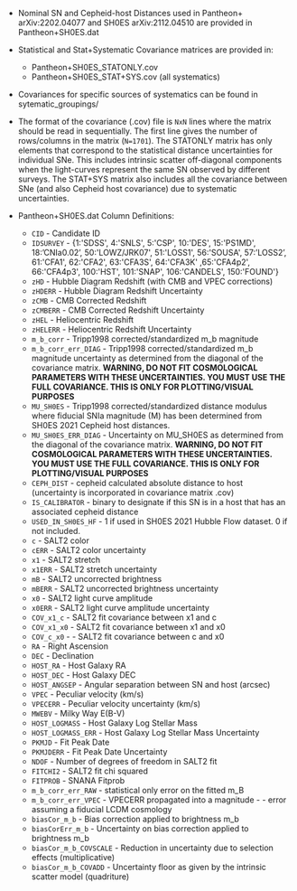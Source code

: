 - Nominal SN and Cepheid-host Distances used in Pantheon+ arXiv:2202.04077 and SH0ES arXiv:2112.04510 are provided in Pantheon+SH0ES.dat

- Statistical and Stat+Systematic Covariance matrices are provided in:
  - Pantheon+SH0ES_STATONLY.cov
  - Pantheon+SH0ES_STAT+SYS.cov (all systematics)

- Covariances for specific sources of systematics can be found in sytematic_groupings/

- The format of the covariance (.cov) file is `NxN` lines where the matrix should be read in sequentially.  The first line gives the number of rows/columns in the matrix (`N=1701`). The STATONLY matrix has only elements that correspond to the statistical distance uncertainties for individual SNe. This includes intrinsic scatter off-diagonal components when the light-curves represent the same SN observed by different surveys. The STAT+SYS matrix also includes all the covariance between SNe (and also Cepheid host covariance) due to systematic uncertainties.

- Pantheon+SH0ES.dat Column Definitions:
  - `CID` - Candidate ID
  - `IDSURVEY` - {1:'SDSS', 4:'SNLS', 5:'CSP', 10:'DES', 15:'PS1MD', 18:’CNIa0.02’, 50:'LOWZ/JRK07', 51:'LOSS1', 56:'SOUSA', 57:’LOSS2’, 61:'CFA1', 62:'CFA2', 63:'CFA3S', 64:'CFA3K' ,65:'CFA4p2', 66:'CFA4p3', 100:'HST', 101:'SNAP', 106:'CANDELS', 150:'FOUND'}
  - `zHD` - Hubble Diagram Redshift (with CMB and VPEC corrections)
  - `zHDERR` - Hubble Diagram Redshift Uncertainty
  - `zCMB` - CMB Corrected Redshift
  - `zCMBERR` - CMB Corrected Redshift Uncertainty 
  - `zHEL` - Heliocentric Redshift
  - `zHELERR` - Heliocentric Redshift Uncertainty
  - `m_b_corr` - Tripp1998 corrected/standardized m_b magnitude
  - `m_b_corr_err_DIAG` - Tripp1998 corrected/standardized m_b magnitude uncertainty as determined from the diagonal of the covariance matrix. **WARNING, DO NOT FIT COSMOLOGICAL PARAMETERS WITH THESE UNCERTAINTIES. YOU MUST USE THE FULL COVARIANCE. THIS IS ONLY FOR PLOTTING/VISUAL PURPOSES**
  - `MU_SH0ES` - Tripp1998 corrected/standardized distance modulus where fiducial SNIa magnitude (M) has been determined from SH0ES 2021 Cepheid host distances.
  - `MU_SH0ES_ERR_DIAG` - Uncertainty on MU_SH0ES as determined from the diagonal of the covariance matrix. **WARNING, DO NOT FIT COSMOLOGICAL PARAMETERS WITH THESE UNCERTAINTIES. YOU MUST USE THE FULL COVARIANCE. THIS IS ONLY FOR PLOTTING/VISUAL PURPOSES**
  - `CEPH_DIST` - cepheid calculated absolute distance to host (uncertainty is incorporated in covariance matrix .cov)
  - `IS_CALIBRATOR` - binary to designate if this SN is in a host that has an associated cepheid distance
  - `USED_IN_SH0ES_HF` - 1 if used in SH0ES 2021 Hubble Flow dataset. 0 if not included.
  - `c` - SALT2 color
  - `cERR` - SALT2 color uncertainty
  - `x1` - SALT2 stretch
  - `x1ERR` - SALT2 stretch uncertainty
  - `mB` - SALT2 uncorrected brightness
  - `mBERR` - SALT2 uncorrected brightness uncertainty
  - `x0` - SALT2 light curve amplitude
  - `x0ERR` - SALT2 light curve amplitude uncertainty
  - `COV_x1_c` - SALT2 fit covariance between x1 and c
  - `COV_x1_x0` - SALT2 fit covariance between x1 and x0
  - `COV_c_x0` - - SALT2 fit covariance between c and x0
  - `RA` - Right Ascension 
  - `DEC` - Declination
  - `HOST_RA` - Host Galaxy RA
  - `HOST_DEC` - Host Galaxy DEC
  - `HOST_ANGSEP` - Angular separation between SN and host (arcsec)
  - `VPEC` - Peculiar velocity (km/s)
  - `VPECERR` - Peculiar velocity uncertainty (km/s)
  - `MWEBV` - Milky Way E(B-V)
  - `HOST_LOGMASS` - Host Galaxy Log Stellar Mass
  - `HOST_LOGMASS_ERR` - Host Galaxy Log Stellar Mass Uncertainty
  - `PKMJD` - Fit Peak Date
  - `PKMJDERR`  - Fit Peak Date Uncertainty
  - `NDOF` - Number of degrees of freedom in SALT2 fit
  - `FITCHI2` - SALT2 fit chi squared
  - `FITPROB` - SNANA Fitprob
  - `m_b_corr_err_RAW` - statistical only error on the fitted m_B
  - `m_b_corr_err_VPEC` - VPECERR propagated into a magnitude - - error assuming a fiducial LCDM cosmology
  - `biasCor_m_b` - Bias correction applied to brightness m_b
  - `biasCorErr_m_b`  - Uncertainty on bias correction applied to brightness m_b
  - `biasCor_m_b_COVSCALE` - Reduction in uncertainty due to selection effects (multiplicative)
  - `biasCor_m_b_COVADD`  - Uncertainty floor as given by the intrinsic scatter model (quadriture)
